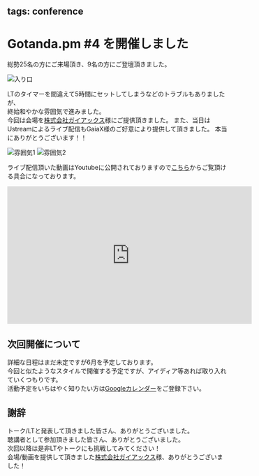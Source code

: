 tags: conference
---
# Gotanda.pm #4 を開催しました

総勢25名の方にご来場頂き、9名の方にご登壇頂きました。

![入り口](/img/conference4/board.jpg)

LTのタイマーを間違えて5時間にセットしてしまうなどのトラブルもありましたが、  
終始和やかな雰囲気で進みました。  
今回は会場を[株式会社ガイアックス](http://www.gaiax.co.jp/)様にご提供頂きました。
また、当日はUstreamによるライブ配信もGaiaX様のご好意により提供して頂きました。
本当にありがとうございます！！

![雰囲気1](/img/conference4/atmosphere1.jpg)
![雰囲気2](/img/conference4/atmosphere2.jpg)

ライブ配信頂いた動画はYoutubeに公開されておりますので[こちら](https://www.youtube.com/watch?v=gRl_cP0XH5M&list=PLdaBzNEXnisYm5TXfm61IORnuOD10tDx)からご覧頂ける具合になっております。  

<iframe width="560" height="315" src="https://www.youtube.com/embed/gRl_cP0XH5M" frameborder="0" allowfullscreen></iframe>

## 次回開催について

詳細な日程はまだ未定ですが6月を予定しております。  
今回と似たようなスタイルで開催する予定ですが、アイディア等あれば取り入れていくつもりです。  
活動予定をいちはやく知りたい方は[Googleカレンダー](https://www.google.com/calendar/embed?src=sfv70iikm6dpj7anvu0m0jjt1s%40group.calendar.google.com&ctz=Asia/Tokyo)をご登録下さい。

## 謝辞

トーク/LTと発表して頂きました皆さん、ありがとうございました。  
聴講者として参加頂きました皆さん、ありがとうございました。  
次回以降は是非LTやトークにも挑戦してみてください！  
会場/動画を提供して頂きました[株式会社ガイアックス](http://www.gaiax.co.jp/)様、ありがとうございました！
